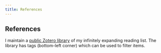 ```yaml
---
title: References
---
```


## References

I maintain a [public Zotero
library](https://www.zotero.org/chenson2018/library) of my infinitely expanding
reading list. The library has tags (bottom-left corner) which can be used to
filter items.
